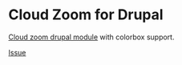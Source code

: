# Cloud Zoom for Drupal

[Cloud zoom drupal module](https://www.drupal.org/project/cloud_zoom) with colorbox support. 

[Issue](https://www.drupal.org/node/1269026#comment-10985469) 
